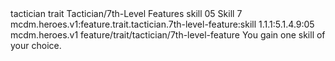 <ability>
  <metadata>
    <class>tactician</class>
    <feature_type>trait</feature_type>
    <file_dpath>Tactician/7th-Level Features</file_dpath>
    <item_id>skill</item_id>
    <item_index>05</item_index>
    <item_name>Skill</item_name>
    <level>7</level>
    <scc>mcdm.heroes.v1:feature.trait.tactician.7th-level-feature:skill</scc>
    <scdc>1.1.1:5.1.4.9:05</scdc>
    <source>mcdm.heroes.v1</source>
    <type>feature/trait/tactician/7th-level-feature</type>
  </metadata>
  <effects>
    <effect type="mundane">You gain one skill of your choice.</effect>
  </effects>
</ability>
